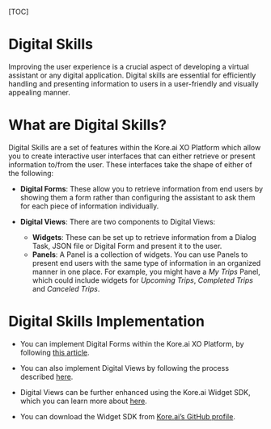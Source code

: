 [TOC]

# **Digital Skills**

 Improving the user experience is a crucial aspect of developing a virtual assistant or any digital application. Digital skills are essential for efficiently handling and presenting information to users in a user-friendly and visually appealing manner.

# What are Digital Skills?
Digital Skills are a set of features within the Kore.ai XO Platform which allow you to create interactive user interfaces that can either retrieve or present information to/from the user. These interfaces take the shape of either of the following:

* **Digital Forms**: These allow you to retrieve information from end users by showing them a form rather than configuring the assistant to ask them for each piece of information individually.

* **Digital Views**: There are two components to Digital Views:
     * **Widgets**: These can be set up to retrieve information from a Dialog Task, JSON file or Digital Form and present it to the user.
     * **Panels**: A Panel is a collection of widgets. You can use Panels to present end users with the same type of information in an organized manner in one place. For example, you might have a *My Trips* Panel, which could include widgets for *Upcoming Trips*, *Completed Trips* and *Canceled Trips*.

# Digital Skills Implementation
* You can implement Digital Forms within the Kore.ai XO Platform, by following [this article](https://developer.kore.ai/docs/bots/bot-builder-tool/digital-forms/). 

* You can also implement Digital Views by following the process described [here](https://developer.kore.ai/docs/bots/bot-builder-tool/digital-views/). 

* Digital Views can be further enhanced using the Kore.ai Widget SDK, which you can learn more about [here](https://developer.kore.ai/docs/bots/sdks/kore-ai-widget-sdk-tutorial/). 

* You can download the Widget SDK from [Kore.ai’s GitHub profile](https://github.com/Koredotcom/web-kore-sdk).
